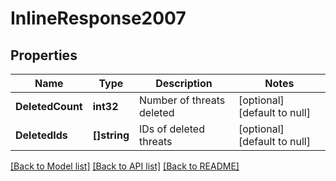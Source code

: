 # InlineResponse2007

## Properties
Name | Type | Description | Notes
------------ | ------------- | ------------- | -------------
**DeletedCount** | **int32** | Number of threats deleted | [optional] [default to null]
**DeletedIds** | **[]string** | IDs of deleted threats | [optional] [default to null]

[[Back to Model list]](../README.md#documentation-for-models) [[Back to API list]](../README.md#documentation-for-api-endpoints) [[Back to README]](../README.md)

